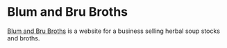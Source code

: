 # Blum and Bru Broths

<a href="https://www.blumandbrubroths.com/" target="_blank" noopener noreferrer>Blum and Bru Broths</a> is a website for a business selling herbal soup stocks and broths.
